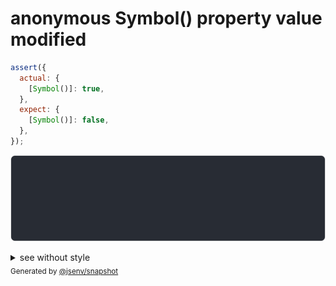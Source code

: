 # anonymous Symbol() property value modified

```js
assert({
  actual: {
    [Symbol()]: true,
  },
  expect: {
    [Symbol()]: false,
  },
});
```

![img](throw.svg)

<details>
  <summary>see without style</summary>

```console
AssertionError: actual and expect are different

actual: {
  Symbol(): true,
}
expect: {
  Symbol(): false,
}
```

</details>


<sub>
  Generated by <a href="https://github.com/jsenv/core/tree/main/packages/independent/snapshot">@jsenv/snapshot</a>
</sub>